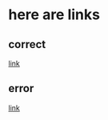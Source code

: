 # here are links
## correct 
[link](https://www.youtube.com/watch?v=PzB16cBy9CA&list=RDX33aqdYUAQM&index=6)
## error
[link](https://www.ionos.es/paginas-web/desarrollo-web/tutorial-de-markdown)